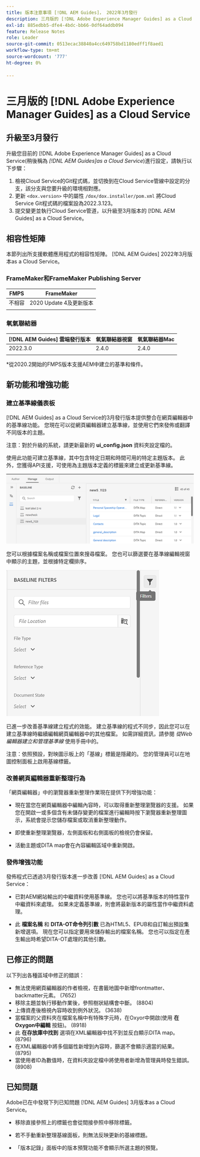 ```yaml
---
title: 版本注意事項 [!DNL AEM Guides]， 2022年3月發行
description: 三月版的 [!DNL Adobe Experience Manager Guides] as a Cloud Service
exl-id: 885edbb5-dfe4-4bdc-bb66-0df64addb094
feature: Release Notes
role: Leader
source-git-commit: 0513ecac38840a4cc649758bd1180edff1f8aed1
workflow-type: tm+mt
source-wordcount: '777'
ht-degree: 0%

---
```


# 三月版的 [!DNL Adobe Experience Manager Guides] as a Cloud Service

## 升級至3月發行

升級您目前的 [!DNL Adobe Experience Manager Guides] as a Cloud Service(稍後稱為 *[!DNL AEM Guides]as a Cloud Service*)進行設定，請執行以下步驟：
1. 檢視Cloud Service的Git程式碼，並切換到在Cloud Service管線中設定的分支，該分支與您要升級的環境相對應。
1. 更新 `<dox.version>` 中的屬性 `/dox/dox.installer/pom.xml` 將Cloud Service Git程式碼的檔案設為2022.3.123。
1. 提交變更並執行Cloud Service管道，以升級至3月版本的 [!DNL AEM Guides] as a Cloud Service。

## 相容性矩陣

本節列出所支援軟體應用程式的相容性矩陣。 [!DNL AEM Guides] 2022年3月版本as a Cloud Service。

### FrameMaker和FrameMaker Publishing Server

| FMPS | FrameMaker |
| --- | --- |
| 不相容 | 2020 Update 4及更新版本 |
| | |


### 氧氣聯結器

| [!DNL AEM Guides] 雲端發行版本 | 氧氣聯結器視窗 | 氧氣聯結器Mac |
| --- | --- | --- |
| 2022.3.0 | 2.4.0 | 2.4.0 |
|  |  |  |

*從2020.2開始的FMPS版本支援AEM中建立的基準和條件。

## 新功能和增強功能

### 建立基準線儀表板

[!DNL AEM Guides] as a Cloud Service的3月發行版本提供整合在網頁編輯器中的基準線功能。 您現在可以從網頁編輯器建立基準線，並使用它們來發佈或翻譯不同版本的主題。

注意：對於升級的系統，請更新最新的 **ui_config.json** 資料夾設定檔的。

使用此功能可建立基準線，其中包含特定日期和時間可用的特定主題版本。 此外，您獲得API支援，可使用為主題版本定義的標籤來建立或更新基準線。

![基線管理索引標籤](assets/baseline-manage.png)

您可以根據檔案名稱或檔案位置來搜尋檔案。 您也可以篩選要在基準線編輯視窗中顯示的主題，並根據特定欄排序。

![基線管理索引標籤](assets/baseline-filter.png)

已進一步改善基準線建立程式的效能。 建立基準線的程式不同步，因此您可以在建立基準線時繼續編輯網頁編輯器中的其他檔案。 如需詳細資訊，請參閱 *從Web編輯器建立和管理基準線* 使用手冊中的。

注意：依照預設，對映圖示板上的「基線」標籤是隱藏的。 您的管理員可以在地圖控制面板上啟用基線標籤。

### 改善網頁編輯器重新整理行為

「網頁編輯器」中的瀏覽器重新整理作業現在提供下列增強功能：

* 現在當您在網頁編輯器中編輯內容時，可以取得重新整理瀏覽器的支援。 如果您在開啟一或多個含有未儲存變更的檔案進行編輯時按下瀏覽器重新整理圖示，系統會提示您儲存檔案或取消重新整理動作。

* 即使重新整理瀏覽器，左側面板和右側面板的檢視仍會保留。

* 活動主題或DITA map會在內容編輯區域中重新開啟。

### 發佈增強功能

發佈程式已透過3月發行版本進一步改善 [!DNL AEM Guides] as a Cloud Service：

* 已對AEM網站輸出的中繼資料使用基準線。 您也可以將基準版本的特性當作中繼資料來處理。 如果未定義基準線，則會將最新版本的屬性當作中繼資料處理。

* 此 **檔案名稱** 和 **DITA-OT命令列引數** 已為HTML5、EPUB和自訂輸出預設集新增選項。 現在您可以指定要用來儲存輸出的檔案名稱。 您也可以指定在產生輸出時希望DITA-OT處理的其他引數。

## 已修正的問題

以下列出各種區域中修正的錯誤：

* 無法使用網頁編輯器的作者檢視，在書籤地圖中新增frontmatter、backmatter元素。 (7652)
* 移除主題並執行移動作業後，參照樹狀結構會中斷。 (8804)
* 上傳資產後檢視內容時收到例外狀況。 (3638)
* 當檔案的父資料夾在檔案名稱中有特殊字元時，在Oxyor中開啟(使用 **在Oxygon中編輯** 按鈕)。 (8918)
* 此 **在存放庫中找到** 選項在XML編輯器中找不到並反白顯示DITA map。 (8796)
* 在XML編輯器中將多個屬性新增到內容時，篩選不會顯示適當的結果。 (8795)
* 當使用者ID為數值時，在資料夾設定檔中將使用者新增為管理員時發生錯誤。 (8908)

## 已知問題

Adobe已在中發現下列已知問題 [!DNL AEM Guides] 3月版本as a Cloud Service。

* 移除直接參照上的標籤也會從間接參照中移除標籤。

* 若不手動重新整理基線面板，則無法反映更新的基線標題。

* 「版本記錄」面板中的版本預覽功能不會顯示所選主題的預覽。
